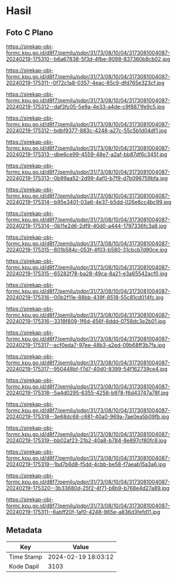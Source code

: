 # Hasil

## Foto C Plano

https://sirekap-obj-formc.kpu.go.id/d8f7/pemilu/pdpr/31/73/08/10/04/3173081004087-20240219-175310--b6a67838-5f3d-4fbe-9098-837360b8cb02.jpg

https://sirekap-obj-formc.kpu.go.id/d8f7/pemilu/pdpr/31/73/08/10/04/3173081004087-20240219-175311--0f72c1a8-0357-4eac-85c9-dfd765e323cf.jpg

https://sirekap-obj-formc.kpu.go.id/d8f7/pemilu/pdpr/31/73/08/10/04/3173081004087-20240219-175312--daf3fc05-5e9a-4e33-a4de-c9f8871fe9c5.jpg

https://sirekap-obj-formc.kpu.go.id/d8f7/pemilu/pdpr/31/73/08/10/04/3173081004087-20240219-175312--bdbf9377-883c-4248-a27c-55c5b1d04df1.jpg

https://sirekap-obj-formc.kpu.go.id/d8f7/pemilu/pdpr/31/73/08/10/04/3173081004087-20240219-175313--dbe6ce99-4559-48e7-a2af-bb87df6c345f.jpg

https://sirekap-obj-formc.kpu.go.id/d8f7/pemilu/pdpr/31/73/08/10/04/3173081004087-20240219-175313--0b99aa52-2d99-4af0-b7f9-d7b096759bfa.jpg

https://sirekap-obj-formc.kpu.go.id/d8f7/pemilu/pdpr/31/73/08/10/04/3173081004087-20240219-175314--b95e3401-03a6-4e37-b5dd-026e6cc4bc99.jpg

https://sirekap-obj-formc.kpu.go.id/d8f7/pemilu/pdpr/31/73/08/10/04/3173081004087-20240219-175314--0b11e2d6-2df9-40d0-a444-1797336fc3a8.jpg

https://sirekap-obj-formc.kpu.go.id/d8f7/pemilu/pdpr/31/73/08/10/04/3173081004087-20240219-175315--801b584c-053f-4f03-b580-31cbcb7d90ce.jpg

https://sirekap-obj-formc.kpu.go.id/d8f7/pemilu/pdpr/31/73/08/10/04/3173081004087-20240219-175315--65282f78-ba28-49ca-8a21-e3a65542acf0.jpg

https://sirekap-obj-formc.kpu.go.id/d8f7/pemilu/pdpr/31/73/08/10/04/3173081004087-20240219-175316--00b2f11e-88bb-439f-8518-55c81cd014fc.jpg

https://sirekap-obj-formc.kpu.go.id/d8f7/pemilu/pdpr/31/73/08/10/04/3173081004087-20240219-175316--3318f809-1f6d-456f-8ddd-0758dc3e2b01.jpg

https://sirekap-obj-formc.kpu.go.id/d8f7/pemilu/pdpr/31/73/08/10/04/3173081004087-20240219-175317--acf0eda7-97ee-48b3-a2ed-09b68ff3b7fa.jpg

https://sirekap-obj-formc.kpu.go.id/d8f7/pemilu/pdpr/31/73/08/10/04/3173081004087-20240219-175317--950448bf-f7d7-40d0-8399-54f162739ce4.jpg

https://sirekap-obj-formc.kpu.go.id/d8f7/pemilu/pdpr/31/73/08/10/04/3173081004087-20240219-175318--5a4d0295-6355-4258-b978-f6d43747a78f.jpg

https://sirekap-obj-formc.kpu.go.id/d8f7/pemilu/pdpr/31/73/08/10/04/3173081004087-20240219-175318--3e68dc68-c681-40a0-969a-7ae0ea5b09fb.jpg

https://sirekap-obj-formc.kpu.go.id/d8f7/pemilu/pdpr/31/73/08/10/04/3173081004087-20240219-175319--bb02af23-21b2-40a8-b784-8e897cf80fc6.jpg

https://sirekap-obj-formc.kpu.go.id/d8f7/pemilu/pdpr/31/73/08/10/04/3173081004087-20240219-175319--1bd7b6d8-f5dd-4cbb-be58-f7aeab15a3a6.jpg

https://sirekap-obj-formc.kpu.go.id/d8f7/pemilu/pdpr/31/73/08/10/04/3173081004087-20240219-175320--3b33680d-25f2-4f71-b8b9-b768e4d27a89.jpg

https://sirekap-obj-formc.kpu.go.id/d8f7/pemilu/pdpr/31/73/08/10/04/3173081004087-20240219-175311--6abff20f-1af0-4248-865e-a836d3fefd11.jpg


## Metadata

| Key        | Value               |
| ---------- | ------------------- |
| Time Stamp | 2024-02-19 18:03:12 |
| Kode Dapil | 3103                |



